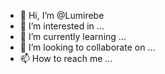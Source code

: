- 👋 Hi, I’m @Lumirebe
- 👀 I’m interested in ...
- 🌱 I’m currently learning ...
- 💞️ I’m looking to collaborate on ...
- 📫 How to reach me ...

<!---
Lumirebe/Lumirebe is a ✨ special ✨ repository because its `README.md` (this file) appears on your GitHub profile.
You can click the Preview link to take a look at your changes.
--->
